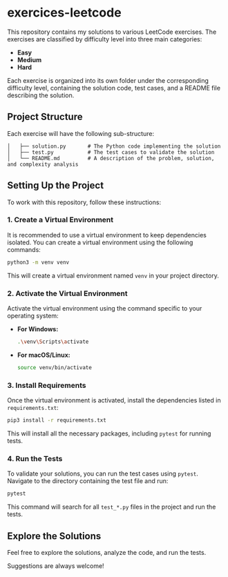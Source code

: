 # exercices-leetcode

This repository contains my solutions to various LeetCode exercises. The exercises are classified by difficulty level into three main categories:

- **Easy**
- **Medium**
- **Hard**

Each exercise is organized into its own folder under the corresponding difficulty level, containing the solution code, test cases, and a README file describing the solution.

## Project Structure

Each exercise will have the following sub-structure:

```plaintext
│   ├── solution.py       # The Python code implementing the solution
│   ├── test.py           # The test cases to validate the solution
│   └── README.md         # A description of the problem, solution, and complexity analysis
```

## Setting Up the Project

To work with this repository, follow these instructions:

### 1. Create a Virtual Environment

It is recommended to use a virtual environment to keep dependencies isolated. You can create a virtual environment using the following commands:

```bash
python3 -m venv venv
```

This will create a virtual environment named `venv` in your project directory.

### 2. Activate the Virtual Environment

Activate the virtual environment using the command specific to your operating system:

- **For Windows:**

    ```bash
    .\venv\Scripts\activate
    ```

- **For macOS/Linux:**

    ```bash
    source venv/bin/activate
    ```

### 3. Install Requirements

Once the virtual environment is activated, install the dependencies listed in `requirements.txt`:

```bash
pip3 install -r requirements.txt
```

This will install all the necessary packages, including `pytest` for running tests.

### 4. Run the Tests

To validate your solutions, you can run the test cases using `pytest`. Navigate to the directory containing the test file and run:

```bash
pytest
```

This command will search for all `test_*.py` files in the project and run the tests.

## Explore the Solutions

Feel free to explore the solutions, analyze the code, and run the tests. 

Suggestions are always welcome!